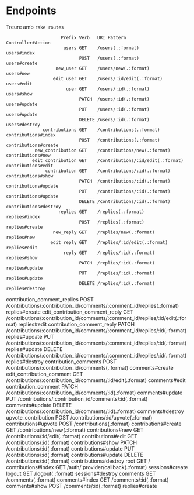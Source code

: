 # Endpoints
Treure amb `rake routes`

                         Prefix Verb   URI Pattern                                                                     Controller#Action
                          users GET    /users(.:format)                                                                users#index
                                POST   /users(.:format)                                                                users#create
                       new_user GET    /users/new(.:format)                                                            users#new
                      edit_user GET    /users/:id/edit(.:format)                                                       users#edit
                           user GET    /users/:id(.:format)                                                            users#show
                                PATCH  /users/:id(.:format)                                                            users#update
                                PUT    /users/:id(.:format)                                                            users#update
                                DELETE /users/:id(.:format)                                                            users#destroy
                  contributions GET    /contributions(.:format)                                                        contributions#index
                                POST   /contributions(.:format)                                                        contributions#create
               new_contribution GET    /contributions/new(.:format)                                                    contributions#new
              edit_contribution GET    /contributions/:id/edit(.:format)                                               contributions#edit
                   contribution GET    /contributions/:id(.:format)                                                    contributions#show
                                PATCH  /contributions/:id(.:format)                                                    contributions#update
                                PUT    /contributions/:id(.:format)                                                    contributions#update
                                DELETE /contributions/:id(.:format)                                                    contributions#destroy
                        replies GET    /replies(.:format)                                                              replies#index
                                POST   /replies(.:format)                                                              replies#create
                      new_reply GET    /replies/new(.:format)                                                          replies#new
                     edit_reply GET    /replies/:id/edit(.:format)                                                     replies#edit
                          reply GET    /replies/:id(.:format)                                                          replies#show
                                PATCH  /replies/:id(.:format)                                                          replies#update
                                PUT    /replies/:id(.:format)                                                          replies#update
                                DELETE /replies/:id(.:format)                                                          replies#destroy
   contribution_comment_replies POST   /contributions/:contribution_id/comments/:comment_id/replies(.:format)          replies#create
edit_contribution_comment_reply GET    /contributions/:contribution_id/comments/:comment_id/replies/:id/edit(.:format) replies#edit
     contribution_comment_reply PATCH  /contributions/:contribution_id/comments/:comment_id/replies/:id(.:format)      replies#update
                                PUT    /contributions/:contribution_id/comments/:comment_id/replies/:id(.:format)      replies#update
                                DELETE /contributions/:contribution_id/comments/:comment_id/replies/:id(.:format)      replies#destroy
          contribution_comments POST   /contributions/:contribution_id/comments(.:format)                              comments#create
      edit_contribution_comment GET    /contributions/:contribution_id/comments/:id/edit(.:format)                     comments#edit
           contribution_comment PATCH  /contributions/:contribution_id/comments/:id(.:format)                          comments#update
                                PUT    /contributions/:contribution_id/comments/:id(.:format)                          comments#update
                                DELETE /contributions/:contribution_id/comments/:id(.:format)                          comments#destroy
            upvote_contribution POST   /contributions/:id/upvote(.:format)                                             contributions#upvote
                                POST   /contributions(.:format)                                                        contributions#create
                                GET    /contributions/new(.:format)                                                    contributions#new
                                GET    /contributions/:id/edit(.:format)                                               contributions#edit
                                GET    /contributions/:id(.:format)                                                    contributions#show
                                PATCH  /contributions/:id(.:format)                                                    contributions#update
                                PUT    /contributions/:id(.:format)                                                    contributions#update
                                DELETE /contributions/:id(.:format)                                                    contributions#destroy
                           root GET    /                                                                               contributions#index
                                GET    /auth/:provider/callback(.:format)                                              sessions#create
                         logout GET    /logout(.:format)                                                               sessions#destroy
                       comments GET    /comments(.:format)                                                             comments#index
                                GET    /comments/:id(.:format)                                                         comments#show
                                POST   /comments/:id(.:format)                                                         replies#create